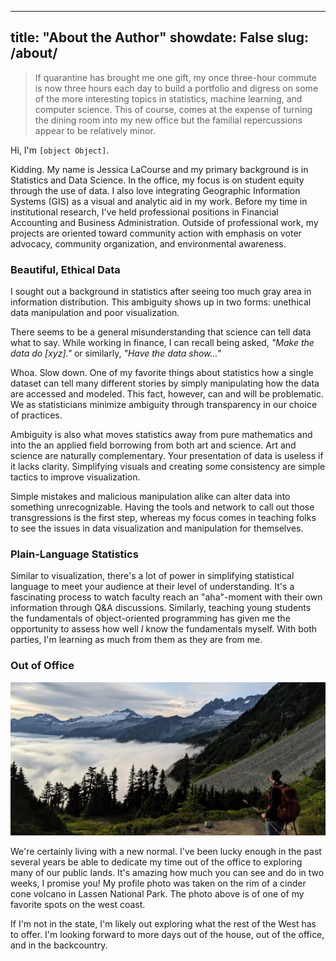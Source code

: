 ---
title: "About the Author"
showdate: False
slug: /about/
---

>If quarantine has brought me one gift, my once three-hour commute is now three hours each day to build a portfolio and digress on some of the more interesting topics in statistics, machine learning, and computer science. This of course, comes at the expense of turning the dining room into my new office but the familial repercussions appear to be relatively minor. 

Hi, I'm `[object Object]`. 

Kidding. My name is Jessica LaCourse and my primary background is in Statistics and Data Science. In the office, my focus is on student equity through the use of data. I also love integrating Geographic Information Systems (GIS) as a visual and analytic aid in my work. Before my time in institutional research, I've held professional positions in Financial Accounting and Business Administration. Outside of professional work, my projects are oriented toward community action with emphasis on voter advocacy, community organization, and environmental awareness.  

### Beautiful, Ethical Data

I sought out a background in statistics after seeing too much gray area in information distribution. This ambiguity shows up in two forms: unethical data manipulation and poor visualization. 

There seems to be a general misunderstanding that science can tell data what to say. While working in finance, I can recall being asked, *"Make the data do [xyz]."* or similarly, *"Have the data show..."* 

Whoa. Slow down. One of my favorite things about statistics how a single dataset can tell many different stories by simply manipulating how the data are accessed and modeled. This fact, however, can and will be problematic. We as statisticians minimize ambiguity through transparency in our choice of practices. 

Ambiguity is also what moves statistics away from pure mathematics and into the an applied field borrowing from both art and science. Art and science are naturally complementary. Your presentation of data is useless if it lacks clarity. Simplifying visuals and creating some consistency are simple tactics to improve visualization. 

Simple mistakes and malicious manipulation alike can alter data into something unrecognizable. Having the tools and network to call out those transgressions is the first step, whereas my focus comes in teaching folks to see the issues in data visualization and manipulation for themselves. 

###  Plain-Language Statistics

Similar to visualization, there's a lot of power in simplifying statistical language to meet your audience at their level of understanding. It's a fascinating process to watch faculty reach an "aha"-moment with their own information through Q&A discussions. Similarly, teaching young students the fundamentals of object-oriented programming has given me the opportunity to assess how well *I* know the fundamentals myself. With both parties, I'm learning as much from them as they are from me. 

### Out of Office

![Boston Basin, North Cascades. Summer 2019.](about/ncnp.jpg "Boston Basin, North Cascades. Summer 2019") 


We're certainly living with a new normal. I've been lucky enough in the past several years be able to dedicate my time out of the office to exploring many of our public lands. It's amazing how much you can see and do in two weeks, I promise you! My profile photo was taken on the rim of a cinder cone volcano in Lassen National Park. The photo above is of one of my favorite spots on the west coast. 

If I'm not in the state, I'm likely out exploring what the rest of the West has to offer. I'm looking forward to more days out of the house, out of the office, and in the backcountry.
